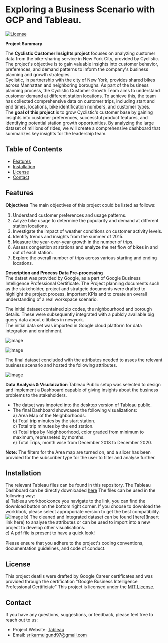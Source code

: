 # Exploring a Business Scenario with GCP and Tableau.

[![License](https://img.shields.io/badge/License-MIT-blue.svg)](https://opensource.org/licenses/MIT)

**Project Summary**

The **Cyclistic Customer Insights project** focuses on analyzing customer data from the bike-sharing service in New York City, provided by Cyclistic. The project's objective is to gain valuable insights into customer behavior, preferences, and demand patterns to inform the company's business planning and growth strategies.  
Cyclistic, in partnership with the city of New York, provides shared bikes across Manhattan and neighboring boroughs. As part of the business planning process, the Cyclistic Customer Growth Team aims to understand customer demand at different station locations. To achieve this, the team has collected comprehensive data on customer trips, including start and end times, locations, bike identification numbers, and customer types.  
The **goal of this project** is to grow Cyclistic's customer base by gaining insights into customer preferences, successful product features, and identifying potential station growth opportunities. By analyzing the large dataset of millions of rides, we will create a comprehensive dashboard that summarizes key insights for the leadership team.

## Table of Contents

- [Features](#features)
- [Installation](#installation)
- [License](#license)
- [Contact](#contact)

## Features

**Objectives** 
The main objectives of this project could be listed as follows: 
1. Understand customer preferences and usage patterns.    
2. Aalyze bike usage to determine the popularity and demand at different station locations.    
3. Investigate the impact of weather conditions on customer activity levels.  
4. Identify trends and insights from the summer of 2015.    
5. Measure the year-over-year growth in the number of trips.    
6. Assess congestion at stations and analyze the net flow of bikes in and out of each station.    
7. Explore the overall number of trips across various starting and ending locations.    

**Description and Process** 
**Data Pre-processing**  
The datset was provided by Google, as a part of Google Business Intelligence Professional Certificate. The Project planning documents such as the stakeholder, project and stratgeic documents were drafted to highlight the project process, important KPIs and to create an overall understanding of a real workspace scenario.   

The initial dataset contained zip codes, the nighbourhood and borough details. These were subsequently integrated with a publcly available big query data about citibikes in newyork.   
The initial data set was imported in Google cloud platform for data integration and enrichment.   

![image](https://github.com/srikar-mulgund97/GBI_Bike_Rental_Analysis/assets/132211845/b10918d4-31ec-4594-9ac2-68f47d90d649)

![image](https://github.com/srikar-mulgund97/GBI_Bike_Rental_Analysis/assets/132211845/a6e1f5eb-32e1-4eb4-b4bb-19cd7c5a67c4)

The final dataset concluded with the attributes needed to asses the relevant business scenario and hosted the following attributes.  

![image](https://github.com/srikar-mulgund97/GBI_Bike_Rental_Analysis/assets/132211845/56fad0e7-f11a-4806-9bdf-aea2fe35ad64)

**Data Analysis & Visulaization**
Tableau Public setup was selected to design and implement a Dashboard capable of giving insights about the business problems to the stakeholders.  
- The datset was impoted into the desktop version of Tableau public.  
-  The final Dashboard showcases the following visualizations:   
a) Area Map of the Neighborhoods.  
b) Total trip minutes by the start station.  
c) Total trip minutes by the end station.  
d) Total trips by Neighboorhood, color graded from minimum to maximum, represneted by months.  
e) Total Trips, month wise from December 2018 to December 2020.  

**Note:** The filters for the Area map are turned on, and a slicer has been provided for the subscriber type for the user to filter and analyse further. 

## Installation
The relevant Tableau files can be found in this repository. The Tableau Dashboard can be directly downloaded [here](https://public.tableau.com/views/TripDataforaScooterRentalCompany/Dashboard1?:language=en-US&:display_count=n&:origin=viz_share_link) 
The files can be used in the following way:  
a) Tableau workbook:once you navigate to the link, you can find the download button on the bottom right corner. If you choose to download the workbbok, please select approporiate version to get the best compatibility.
![image](https://github.com/srikar-mulgund97/GBI_Bike_Rental_Analysis/assets/132211845/8734ea49-56d1-42fc-97cb-1487b1e6f386)
b) The cleaned and Integrated dataset can be found [here](Insert link here) to analyse the attributes or can be used to import into a new project to develop other visualisations.   
c) A pdf file is present to have a quick look!

Please ensure that you adhere to the project's coding conventions, documentation guidelines, and code of conduct.

## License
This project deatils were drafted by Google Career certificates and was provided through the certification "Google Business Intelligence Professional Certificiate" 
This project is licensed under the [MIT License](LICENSE).

## Contact

If you have any questions, suggestions, or feedback, please feel free to reach out to us:

- Project Website: [Tableau](https://example.com)
- Email: srikarmulgund97@gmail.com


